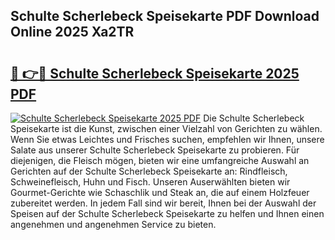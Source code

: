 ## Schulte Scherlebeck Speisekarte PDF Download Online 2025 Xa2TR

# <h2><a href="http://gc8u5uu.nevu.top/?p=Schulte+Scherlebeck+Speisekarte">🔗 👉🔴 Schulte Scherlebeck Speisekarte 2025 PDF</a></h2>

[![Schulte Scherlebeck Speisekarte 2025 PDF](https://i.imgur.com/dBaPXMq.png)](http://gc8u5uu.nevu.top/?p=Schulte+Scherlebeck+Speisekarte)
Die Schulte Scherlebeck Speisekarte ist die Kunst, zwischen einer Vielzahl von Gerichten zu wählen. Wenn Sie etwas Leichtes und Frisches suchen, empfehlen wir Ihnen, unsere Salate aus unserer Schulte Scherlebeck Speisekarte zu probieren. Für diejenigen, die Fleisch mögen, bieten wir eine umfangreiche Auswahl an Gerichten auf der Schulte Scherlebeck Speisekarte an: Rindfleisch, Schweinefleisch, Huhn und Fisch. Unseren Auserwählten bieten wir Gourmet-Gerichte wie Schaschlik und Steak an, die auf einem Holzfeuer zubereitet werden. In jedem Fall sind wir bereit, Ihnen bei der Auswahl der Speisen auf der Schulte Scherlebeck Speisekarte zu helfen und Ihnen einen angenehmen und angenehmen Service zu bieten.
